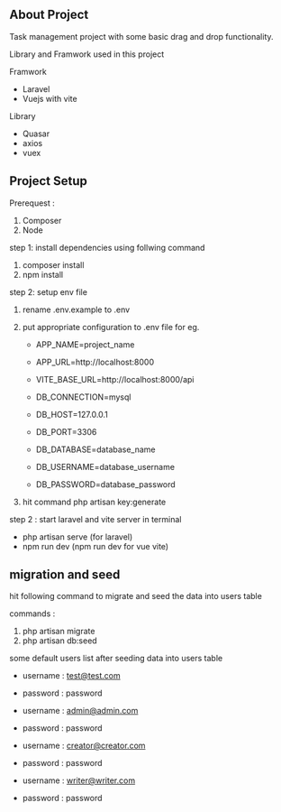 ## About Project

Task management project with some basic drag and drop functionality.

Library and Framwork used in this project

Framwork

-   Laravel
-   Vuejs with vite

Library

-   Quasar
-   axios
-   vuex

## Project Setup

Prerequest :

1. Composer
2. Node

step 1: install dependencies using follwing command

1.  composer install
2.  npm install

step 2: setup env file

1.  rename .env.example to .env
2.  put appropriate configuration to .env file for eg.

    -   APP_NAME=project_name

    -   APP_URL=http://localhost:8000
    -   VITE_BASE_URL=http://localhost:8000/api

    -   DB_CONNECTION=mysql
    -   DB_HOST=127.0.0.1
    -   DB_PORT=3306
    -   DB_DATABASE=database_name
    -   DB_USERNAME=database_username
    -   DB_PASSWORD=database_password

3.  hit command
    php artisan key:generate

step 2 : start laravel and vite server in terminal

-   php artisan serve (for laravel)
-   npm run dev (npm run dev for vue vite)

## migration and seed

hit following command to migrate and seed the data into users table

commands :

1. php artisan migrate
2. php artisan db:seed

some default users list after seeding data into users table

-   username : test@test.com
-   password : password

-   username : admin@admin.com
-   password : password

-   username : creator@creator.com
-   password : password

-   username : writer@writer.com
-   password : password
